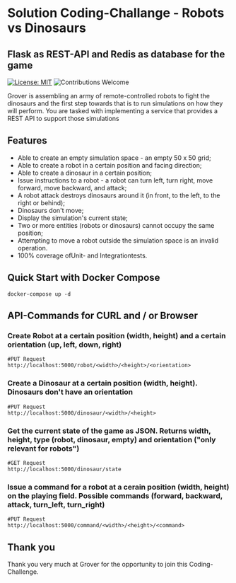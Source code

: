 # Solution Coding-Challange - Robots vs Dinosaurs
## Flask as REST-API and Redis as database for the game
[![License: MIT](https://img.shields.io/badge/License-MIT-yellow.svg)](https://opensource.org/licenses/MIT)
![Contributions Welcome](https://img.shields.io/badge/contributions-welcome-brightgreen.svg?style=flat)

Grover is assembling an army of remote-controlled robots to fight the dinosaurs and the first step towards that is to run simulations on how they will perform. You are tasked with implementing a service that provides a REST API to support those simulations

## Features
- Able to create an empty simulation space - an empty 50 x 50 grid;
- Able to create a robot in a certain position and facing direction;
- Able to create a dinosaur in a certain position;
- Issue instructions to a robot - a robot can turn left, turn right, move forward, move backward, and attack;
- A robot attack destroys dinosaurs around it (in front, to the left, to the right or behind);
- Dinosaurs don't move;
- Display the simulation's current state;
- Two or more entities (robots or dinosaurs) cannot occupy the same position;
- Attempting to move a robot outside the simulation space is an invalid operation.
- 100% coverage ofUnit- and Integrationtests.

## Quick Start with Docker Compose

```shell
docker-compose up -d
```

## API-Commands for CURL and / or Browser
### Create Robot at a certain position (width, height) and a certain orientation (up, left, down, right)
```shell
#PUT Request
http://localhost:5000/robot/<width>/<height>/<orientation>
```
### Create a Dinosaur at a certain position (width, height). Dinosaurs don't have an orientation
```shell
#PUT Request
http://localhost:5000/dinosaur/<width>/<height>
```
### Get the current state of the game as JSON. Returns width, height, type (robot, dinosaur, empty) and orientation ("only relevant for robots")
```shell
#GET Request
http://localhost:5000/dinosaur/state
```
### Issue a command for a robot at a cerain position (width, height) on the playing field. Possible commands (forward, backward, attack, turn_left, turn_right)
```shell
#PUT Request
http://localhost:5000/command/<width>/<height>/<command>
```
  
## Thank you
Thank you very much at Grover for the opportunity to join this Coding-Challenge.
